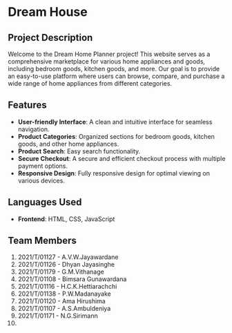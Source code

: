 # Dream House

## Project Description
Welcome to the Dream Home Planner project! This website serves as a comprehensive marketplace for various home appliances and goods, including bedroom goods, kitchen goods, and more. Our goal is to provide an easy-to-use platform where users can browse, compare, and purchase a wide range of home appliances from different categories.

## Features
- **User-friendly Interface**: A clean and intuitive interface for seamless navigation.
- **Product Categories**: Organized sections for bedroom goods, kitchen goods, and other home appliances.
- **Product Search**: Easy search functionality.
- **Secure Checkout**: A secure and efficient checkout process with multiple payment options.
- **Responsive Design**: Fully responsive design for optimal viewing on various devices.

## Languages Used
- **Frontend**: HTML, CSS, JavaScript

## Team Members
1. 2021/T/01127 - A.V.W.Jayawardane
2. 2021/T/01126 - Dhyan Jayasinghe
3. 2021/T/01179 - G.M.Vithanage
4. 2021/T/01108 - Bimsara Gunawardana
5. 2021/T/01116 - H.C.K.Hettiarachchi 
6. 2021/T/01138 - P.W.Madanayake
7. 2021/T/01120 - Ama Hirushima
8. 2021/T/01107 - A.S.Ambuldeniya
9. 2021/T/01171 - N.G.Sirimann
10.   

